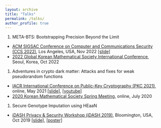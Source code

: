 ```yaml
---
layout: archive
title: "Talks"
permalink: /talks/
author_profile: true
---
```


1. META-BTS: Bootstrapping Precision Beyond the Limit
- [ACM SIGSAC Conference on Computer and Communications Security (CCS 2022)](https://www.sigsac.org/ccs/CCS2022/), Los Angeles, USA, Nov 2022 [[slide]](https://wony0404.github.io/files/META-BTS_Wonhee_Cho_CCS.pptx)
- [2022 Global Korean Mathematical Society International Conference](https://www.kms.or.kr/conference/2022_fall/index.html), Seoul, Korea, Oct 2022

1. Adventures in crypto dark matter: Attacks and fixes for weak pseudorandom functions
- [IACR International Conference on Public-Key Cryptography (PKC 2021)](https://pkc.iacr.org/2021/), online, May 2021 [[slide]](https://wony0404.github.io/files/Adventures_in_Crypto_Dark_Matter_Wonhee_Cho.pptx), [[youtube]](https://www.youtube.com/watch?v=yoHTfp706CQ)
- [2020 Korean Mathematical Society Spring Meeting](https://www.kms.or.kr/meetings/spring2020/), online, July 2020

1. Secure Genotype Imputation using HEaaN
- [iDASH Privacy & Security Workshop (iDASH 2019)](http://www.humangenomeprivacy.org/2019/), Bloomington, USA, Oct 2019 [[slide]](https://wony0404.github.io/files/iDASH_2019_presentation.pptx), [[poster]](https://wony0404.github.io/files/_Poster__iDASH_2019_SNU.pdf)



